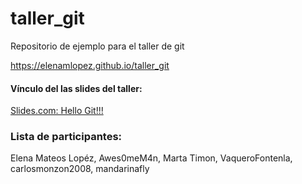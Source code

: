 # taller_git
Repositorio de ejemplo para el taller de git

 https://elenamlopez.github.io/taller_git

#### Vínculo del las slides del taller:
[Slides.com: Hello Git!!!](https://slides.com/elenam-lopez/no-liarla-parda-con-git-x-2)



### Lista de participantes:




Elena Mateos Lopéz,
Awes0meM4n,
Marta Timon,
VaqueroFontenla,
carlosmonzon2008,
mandarinafly

